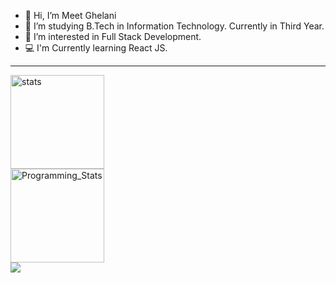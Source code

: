 - 👋 Hi, I’m Meet Ghelani
- 🌱 I’m studying B.Tech in Information Technology. Currently in Third Year. 
- 👀 I’m interested in Full Stack Development.
- 💻 I'm Currently learning React JS. 
<!---
meet2960/meet2960 is a ✨ special ✨ repository because its `README.md` (this file) appears on your GitHub profile.
You can click the Preview link to take a look at your changes.
--->
<hr>
<div style="display:grid; justify-content:space-between">
  <img src="https://github-readme-streak-stats.herokuapp.com/?user=meet2960&theme=highcontrast" alt="stats" height="150px">
<img src="https://github-readme-stats-eight-theta.vercel.app/api/top-langs/?username=meet2960&layout=compact&langs_count=8&hide_border=true" alt="Programming_Stats" height="150px">
<div><img src="https://github-readme-streak-stats.herokuapp.com/?user=meet2960&theme=highcontrast">
</div>


